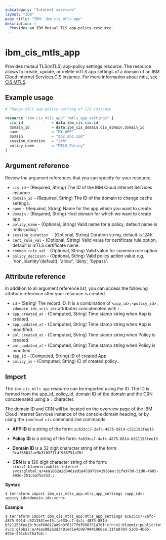 ```yaml
---
subcategory: "Internet services"
layout: "ibm"
page_title: "IBM: ibm_cis_mtls_app"
description: |-
  Provides an IBM Mutual TLS app-policy resource.
---
```


# ibm_cis_mtls_app
 Provides mutaul TLS(mTLS) app-policy settings resource. The resource allows to create, update, or delete mTLS app settings of a domain of an IBM Cloud Internet Services CIS instance. For more information about mtls, see [CIS MTLS](https://cloud.ibm.com/docs/cis?topic=cis-mtls-features).

## Example usage

```terraform
# Change mTLS app-policy setting of CIS instance

resource "ibm_cis_mtls_app" "mtls_app_settings" {
  cis_id             = data.ibm_cis.cis.id
  domain_id          = data.ibm_cis_domain.cis_domain.domain_id
  name               = "MY_APP"
  domain             = "abc.abc.com"
  session_duration   = "24h"
  policy_name        = "MTLS_Policy"
}
```

## Argument reference

Review the argument references that you can specify for your resource. 

- `cis_id`                         - (Required, String) The ID of the IBM Cloud Internet Services instance.
- `domain_id`                      - (Required, String) The ID of the domain to change cache settings.
- `name`                           - (Required, String) Name for the app which you want to create.
- `domain`                         - (Required, String) Host domain for which we want to create app. 
- `policy_name`                    - (Optional, String) Valid name for a policy, default name is 'mtls-policy'.
- `session_duration `              - (Optional, String) Duration string, default is '24h'.
- `cert_rule_val`                  - (Optional, String) Valid value for certificate rule option, default is mTLS certificate name.
- `common_rule_val`                - (Optional, String) Valid value for common rule option.
- `policy_decision`                - (Optional, String) Valid policy action value e.g. 'non_identity'(default), 'allow', 'deny', 'bypass'. 


## Attribute reference
In addition to all argument reference list, you can access the following attribute reference after your resource is created.

- `id`                             - (String) The record ID. It is a combination of `<app_id>,<policy_id>,<domain_id>,<cis_id>` attributes concatenated with `:`.
- `app_created_at`                 - (Computed, String) Time stamp string when App is created.
- `app_updated_at`                 - (Computed, String) Time stamp string when App is modififed.
- `pol_created_at`                 - (Computed, String) Time stamp string when Policy is created.
- `pol_updated_at`                 - (Computed, String) Time stamp string when Policy is modified.
- `app_id`                         - (Computed, String) ID of created App.
- `policy_id`                      - (Computed, String) ID of created policy.

## Import
The `ibm_cis_mtls_app` resource can be imported using the ID. The ID is formed from the app_id, policy_id, domain ID of the domain and the CRN concatenated  using a `:` character.

The domain ID and CRN will be located on the overview page of the IBM Cloud Internet Services instance of the console domain heading, or by using the `ibmcloud cis` command line commands.

- **APP ID**    is a string of the form: `ac633cc7-2afc-4875-9914-c521153fee15`

- **Policy ID** is a string of the form: `fa633cc7-4afc-4875-8814-b321153fee13`

- **Domain ID** is a 32 digit character string of the form: `9caf68812ae9b3f0377fdf986751a78f`

- **CRN** is a 120 digit character string of the form: `crn:v1:bluemix:public:internet-svcs:global:a/4ea1882a2d3401ed1e459979941966ea:31fa970d-51d0-4b05-893e-251cba75a7b3::`

**Syntax**

```
$ terraform import ibm_cis_mtls_app.mtls_app_settings <app_id>:<poicy_id><domain-id>:<crn>
```

**Example**

```
$ terraform import ibm_cis_mtls_app.mtls_app_settings ac633cc7-2afc-4875-9914-c521153fee15:fa633cc7-4afc-4875-8814-b321153fee13:9caf68812ae9b3f0377fdf986751a78f:crn:v1:bluemix:public:internet-svcs:global:a/4ea1882a2d3401ed1e459979941966ea:31fa970d-51d0-4b05-893e-251cba75a7b3::
```

